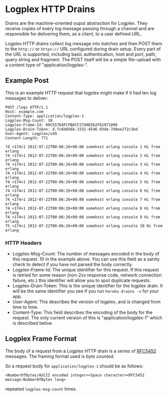 # Logplex HTTP Drains

Drains are the machine-oriented ouput abstraction for Logplex. They receive copies of every log message passing through a channel and are responsible for delivering them, as a client, to a user defined URL.

Logplex HTTP drains collect log message into batches and then POST them to the `http://` or `https://` URL configured during drain setup. Every part of the URL is supported, including basic authentication, host and port, path, query string and fragment. The POST itself will be a simple file-upload with a content type of "application/logplex-<FormatVersion>".

## Example Post

This is an example HTTP request that logplex might make if it had ten log messages to deliver:

    POST /logs HTTP/1.1
    Host: example.com
    Content-Type: application/logplex-1
    Logplex-Msg-Count: 10
    Logplex-Frame-Id: 09C557EAFCFB6CF2740EE62F62971098
    Logplex-Drain-Token: d.fc6b856b-3332-4546-93de-7d0ee272c3bd
    User-Agent: Logplex/v49
    Content-Length: 771
    
    74 <174>1 2012-07-22T00:06:26+00:00 somehost erlang console 1 Hi from erlang
    74 <174>1 2012-07-22T00:06:26+00:00 somehost erlang console 2 Hi from erlang
    74 <174>1 2012-07-22T00:06:26+00:00 somehost erlang console 3 Hi from erlang
    74 <174>1 2012-07-22T00:06:26+00:00 somehost erlang console 4 Hi from erlang
    74 <174>1 2012-07-22T00:06:26+00:00 somehost erlang console 5 Hi from erlang
    74 <174>1 2012-07-22T00:06:26+00:00 somehost erlang console 6 Hi from erlang
    74 <174>1 2012-07-22T00:06:26+00:00 somehost erlang console 7 Hi from erlang
    74 <174>1 2012-07-22T00:06:26+00:00 somehost erlang console 8 Hi from erlang
    74 <174>1 2012-07-22T00:06:26+00:00 somehost erlang console 9 Hi from erlang
    75 <174>1 2012-07-22T00:06:26+00:00 somehost erlang console 10 Hi from erlang
        
    
### HTTP Headers

* Logplex-Msg-Count: The number of messages encoded in the body of this request. 10 in the example above. You can use this field as a sanity check to detect if you have not parsed the body correctly.
* Logplex-Frame-Id: The unique identifier for this request. If this request is retried for some reason (non-2xx response code, network connection failure, etc.) this identifier will allow you to spot duplicate requests.
* Logplex-Drain-Token: This is the unique identifier for the logplex drain. It will be the same identifier you see if you run `heroku drains -x` for your app.
* User-Agent: This describes the version of logplex, and is changed from time to time. 
* Content-Type: This field describes the encoding of the body for the request. The only current version of this is "application/logplex-1" which is described below.

## Logplex Frame Format

The body of a request from a Logplex HTTP drain is a series of [RFC5452](https://tools.ietf.org/html/rfc5424) messages. The framing format used is *byte counted*.

So a request body for `application/logplex-1` should be as follows:

    <NumberOfBytes/ASCII encoded integer><Space character><RFC5452 message:NumberOfBytes long>

repeated `logplex-msg-count` times.
